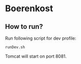 # Boerenkost

## How to run?

Run following script for dev profile:

	runDev.sh
		
Tomcat will start on port 8081.
